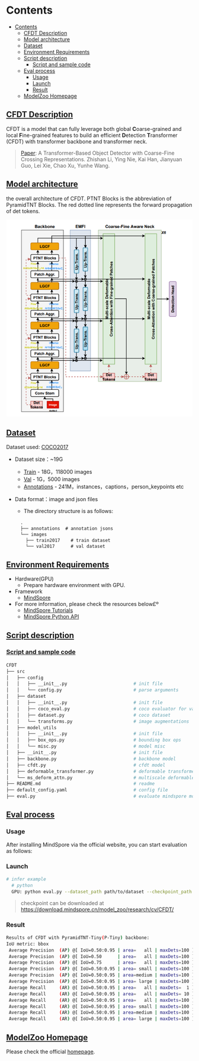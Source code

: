# Contents

- [Contents](#contents)
    - [CFDT Description](#CFDT-description)
    - [Model architecture](#model-architecture)
    - [Dataset](#dataset)
    - [Environment Requirements](#environment-requirements)
    - [Script description](#script-description)
        - [Script and sample code](#script-and-sample-code)
    - [Eval process](#eval-process)
        - [Usage](#usage)
        - [Launch](#launch)
        - [Result](#result)
    - [ModelZoo Homepage](#modelzoo-homepage)

## [CFDT Description](#contents)

CFDT is a model that can fully leverage both global **C**oarse-grained and local **F**ine-grained features
to build an efficient **D**etection **T**ransformer (CFDT) with transformer backbone and transformer
neck.

> [Paper](https://openreview.net/pdf?id=iuW96ssPQX): A Transformer-Based Object Detector with Coarse-Fine Crossing Representations.
> Zhishan Li,  Ying Nie, Kai Han, Jianyuan Guo, Lei Xie, Chao Xu, Yunhe Wang.
## [Model architecture](#contents)

the overall architecture of CFDT. PTNT Blocks is the abbreviation of
PyramidTNT Blocks. The red dotted line represents the forward propagation of det tokens.

![image-wavemlp](./fig/CFDT.png)

## [Dataset](#contents)

Dataset used: [COCO2017](https://cocodataset.org/#download)

- Dataset size：~19G
    - [Train](http://images.cocodataset.org/zips/train2017.zip) - 18G，118000 images
    - [Val](http://images.cocodataset.org/zips/val2017.zip) - 1G，5000 images
    - [Annotations](http://images.cocodataset.org/annotations/annotations_trainval2017.zip) -
      241M，instances，captions，person_keypoints etc
- Data format：image and json files
    - The directory structure is as follows:

  ```text
    .
    ├── annotations  # annotation jsons
    └── images
      ├── train2017    # train dataset
      └── val2017      # val dataset
  ```

## [Environment Requirements](#contents)

- Hardware(GPU)
    - Prepare hardware environment with GPU.
- Framework
    - [MindSpore](https://www.mindspore.cn/install/en)
- For more information, please check the resources below£º
    - [MindSpore Tutorials](https://www.mindspore.cn/tutorials/en/master/index.html)
    - [MindSpore Python API](https://www.mindspore.cn/docs/en/master/api_python/mindspore.html)

## [Script description](#contents)

### [Script and sample code](#contents)

```bash
CFDT
├── src
│   ├── config
│   │   ├── __init__.py                         # init file
│   │   └── config.py                           # parse arguments
│   ├── dataset
│   │   ├── __init__.py                         # init file
│   │   ├── coco_eval.py                        # coco evaluator for validate mindspore model
│   │   ├── dataset.py                          # coco dataset
│   │   └── transforms.py                       # image augmentations
│   ├── model_utils
│   │   ├── __init__.py                         # init file
│   │   ├── box_ops.py                          # bounding box ops
│   │   └── misc.py                             # model misc
│   ├── __init__.py                             # init file
│   ├── backbone.py                             # backbone model
│   ├── cfdt.py                                 # cfdt model
│   ├── deformable_transformer.py               # deformable transformer model
│   └── ms_deform_attn.py                       # multiscale deformable attention model
├── README.md                                   # readme
├── default_config.yaml                         # config file
├── eval.py                                     # evaluate mindspore model
```

## [Eval process](#contents)

### Usage

After installing MindSpore via the official website, you can start evaluation as follows:

### Launch

```bash
# infer example
  # python
  GPU: python eval.py --dataset_path path/to/dataset --checkpoint_path path/to/ckpt
```

> checkpoint can be downloaded at https://download.mindspore.cn/model_zoo/research/cv/CFDT/

### Result

```bash
Results of CFDT with PyramidTNT-Tiny(P-Tiny) backbone:
IoU metric: bbox
 Average Precision  (AP) @[ IoU=0.50:0.95 | area=   all | maxDets=100 ] = 0.421
 Average Precision  (AP) @[ IoU=0.50      | area=   all | maxDets=100 ] = 0.616
 Average Precision  (AP) @[ IoU=0.75      | area=   all | maxDets=100 ] = 0.450
 Average Precision  (AP) @[ IoU=0.50:0.95 | area= small | maxDets=100 ] = 0.227
 Average Precision  (AP) @[ IoU=0.50:0.95 | area=medium | maxDets=100 ] = 0.448
 Average Precision  (AP) @[ IoU=0.50:0.95 | area= large | maxDets=100 ] = 0.596
 Average Recall     (AR) @[ IoU=0.50:0.95 | area=   all | maxDets=  1 ] = 0.339
 Average Recall     (AR) @[ IoU=0.50:0.95 | area=   all | maxDets= 10 ] = 0.556
 Average Recall     (AR) @[ IoU=0.50:0.95 | area=   all | maxDets=100 ] = 0.592
 Average Recall     (AR) @[ IoU=0.50:0.95 | area= small | maxDets=100 ] = 0.350
 Average Recall     (AR) @[ IoU=0.50:0.95 | area=medium | maxDets=100 ] = 0.642
 Average Recall     (AR) @[ IoU=0.50:0.95 | area= large | maxDets=100 ] = 0.819
```

## [ModelZoo Homepage](#contents)

Please check the official [homepage](https://gitee.com/mindspore/models).